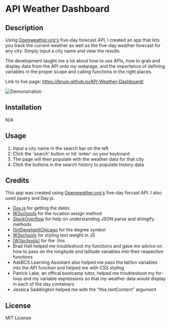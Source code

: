 # API Weather Dashboard

## Description
Using [Openweather.org's](https://openweathermap.org/forecast5) five-day forecast API, I created an app that lets you track the current weather as well as the five-day weather forecast for any city. Simply input a city name and view the results. 

The development taught me a lot about how to use APIs, how to grab and display data from the API onto my webpage, and the importance of defining variables in the proper scope and calling functions in the right places.

Link to live page: https://lkrum.github.io/API-Weather-Dashboard/

![Demonstration](./assets/Weather%20Dashboard.gif)

## Installation
N/A

## Usage
1. Input a city name in the search bar on the left
2. Click the 'search' button or hit 'enter' on your keyboard
3. The page will then populate with the weather data for that city
4. Click the buttons in the search history to populate history data

## Credits 
This app was created using [Openweather.org's](https://openweathermap.org/forecast5) five-day forcast API. I also used jquery and Day.js.

- [Day.js](https://day.js.org/docs/en/manipulate/add) for getting the dates
- [W3schools](https://www.w3schools.com/jsref/met_loc_assign.asp) for the location assign method
- [StackOverflow](https://stackoverflow.com/questions/65908096/how-can-i-store-multiple-values-inside-one-localstorage-key) for help on understanding JSON parse and stringify methods
- [GirlDevelopItChicago](http://gdichicago.com/courses/gdi-featured-js-intro/homework.html#:~:text=Unicode%20Characters%3A%20To%20print%20the,character%20for%20the%20degress%20symbol.) for the degree symbol
- [W3schools](https://www.w3schools.com/JSREF/prop_style_fontweight.asp) for styling text weight in JS
- [[W3schools]](https://www.w3schools.com/js/js_this.asp) for the .this 
- Brad Hall helped me troubleshoot my functions and gave me advice on how to pass on the longitude and latitude variables into their respective functions
- AskBCS Learning Assistant also helped me pass the lat/lon variables into the API function and helped me with CSS styling
- Patrick Lake, an offical bootcamp tutor, helped me troubleshoot my for-loop and my variable expressions so that my weather data would display in each of the day containers
- Jessica Saddington helped me with the "this.textContent" argument

## License
MIT License
